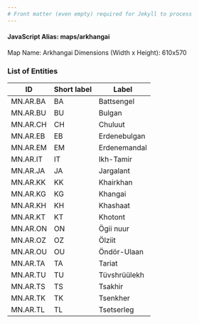```yaml
---
# Front matter (even empty) required for Jekyll to process
---
```


#### JavaScript Alias: maps/arkhangai

Map Name: Arkhangai
Dimensions (Width x Height): 610x570





### List of Entities

ID | Short label | Label
---|---|---|
MN.AR.BA | BA | Battsengel
MN.AR.BU | BU | Bulgan
MN.AR.CH | CH | Chuluut
MN.AR.EB | EB | Erdenebulgan		
MN.AR.EM | EM | Erdenemandal
MN.AR.IT | IT | Ikh-Tamir
MN.AR.JA | JA | Jargalant
MN.AR.KK | KK | Khairkhan		
MN.AR.KG | KG | Khangai
MN.AR.KH | KH | Khashaat
MN.AR.KT | KT | Khotont
MN.AR.ON | ON | Ögii nuur		
MN.AR.OZ | OZ | Ölziit
MN.AR.OU | OU | Öndör-Ulaan
MN.AR.TA | TA | Tariat
MN.AR.TU | TU | Tüvshrüülekh		
MN.AR.TS | TS | Tsakhir
MN.AR.TK | TK | Tsenkher
MN.AR.TL | TL | Tsetserleg